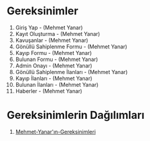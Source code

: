 # Gereksinimler
1. Giriş Yap - (Mehmet Yanar) 
2. Kayıt Oluşturma - (Mehmet Yanar) 
3. Kavuşanlar - (Mehmet Yanar) 
4. Gönüllü Sahiplenme Formu - (Mehmet Yanar) 
5. Kayıp Formu - (Mehmet Yanar) 
6. Bulunan Formu - (Mehmet Yanar) 
7. Admin Onayı - (Mehmet Yanar) 
8. Gönüllü Sahiplenme İlanları - (Mehmet Yanar) 
9. Kayıp İlanları - (Mehmet Yanar) 
10. Bulunan İlanları - (Mehmet Yanar) 
11. Haberler - (Mehmet Yanar) 

# Gereksinimlerin Dağılımları
1. [Mehmet-Yanar'ın-Gereksinimleri](Mehmet-Yanar'ın-Gereksinimleri.md)
